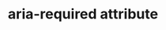 ---
{
  "title": "aria-required attribute",
  "description": "Indicates that user input is required on the element before a form may be submitted.",
  "category": "aria",
  "keywords": "aria-required attribute",
  "last_test_date": "2019-01-06",
  "test_results_url": "https://a11ysupport.io/tech/aria/aria-required_attribute",
  "test_url": "https://a11ysupport.io/tech/aria/aria-required_attribute",
  "notes_by_num": {
    "1": "aria-required attribute on each HTML radio button in a fieldset: The required state is conveyed for each radio in the group. Some users might find this confusing since only one radio can be selected at a time.",
    "2": "Didn't convey the \"true\" value"
  },
  "stats": {
    "dragon_win": {
      "chrome": {
        "76": "y"
      }
    },
    "jaws": {
      "chrome": {
        "92": "y #1"
      },
      "edge": {
        "92": "y"
      },
      "ie": {
        "11": "y #1"
      },
      "firefox": {
        "67-68": "y #1"
      }
    },
    "narrator": {
      "edge": {
        "44-44.17763": "a #1 #2"
      }
    },
    "nvda": {
      "chrome": {
        "92": "y #1"
      },
      "edge": {
        "92": "y"
      },
      "firefox": {
        "67-68": "y #1"
      }
    },
    "orca": {
      "firefox": {
        "69": "a #2"
      }
    },
    "talkback": {
      "and_chr": {
        "76": "a #2"
      }
    },
    "va_and": {
      "and_chr": {
        "77": "y"
      }
    },
    "vo_ios": {
      "ios_saf": {
        "12.3.1": "y #1"
      }
    },
    "vo_macos": {
      "safari": {
        "12.1.2-12.1.1": "y #1"
      }
    },
    "vc_macos": {
      "safari": {
        "13.0.2": "y"
      }
    },
    "vc_ios": {
      "ios_saf": {
        "13.0": "y"
      }
    },
    "wsr": {
      "edge": {
        "44": "y"
      },
      "chrome": {
        "77": "y"
      }
    }
  },
  "links": {
    "ARIA spec for aria-required": "https://www.w3.org/TR/wai-aria-1.1/#aria-required"
  }
}
---